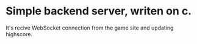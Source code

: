 # Simple backend server, writen on c.

It's recive WebSocket connection from the game site and
updating highscore.
